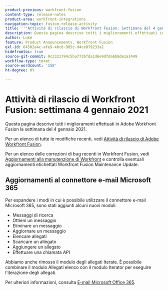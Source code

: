 ```yaml
---
product-previous: workfront-fusion
content-type: release-notes
product-area: workfront-integrations
navigation-topic: fusion-release-activity
title: '''Attività di rilascio di Workfront Fusion: Settimana del 4 gennaio 2021'
description: Questa pagina descrive tutti i miglioramenti effettuati in Adobe Workfront Fusion la settimana del 4 gennaio 2021.
author: Luke
feature: Product Announcements, Workfront Fusion
exl-id: 64502a4c-afe9-4bc8-985c-d4ce879233a2
hidefromtoc: true
source-git-commit: 9c2321794c5ba773bfda1d6e9dfda6b8de1a1449
workflow-type: tm+mt
source-wordcount: '158'
ht-degree: 0%

---
```


# Attività di rilascio di Workfront Fusion: settimana 4 gennaio 2021

Questa pagina descrive tutti i miglioramenti effettuati in Adobe Workfront Fusion la settimana del 4 gennaio 2021.

Per un elenco di tutte le modifiche recenti, vedi [Attività di rilascio di Adobe Workfront Fusion](../../../product-announcements/product-releases/fusion-release-activity/fusion-release-activity.md).

Per un elenco delle correzioni di bug recenti in Workfront Fusion, vedi [Aggiornamenti alla manutenzione di Workfront](https://one.workfront.com/s/article/Workfront-Maintenance-Updates-1882317350) e controlla eventuali aggiornamenti etichettati Workfront Fusion Maintenance Update.

## Aggiornamenti al connettore e-mail Microsoft 365

Per espandere i modi in cui è possibile utilizzare il connettore e-mail Microsoft 365, sono stati aggiunti alcuni nuovi moduli:

* Messaggi di ricerca
* Ottieni un messaggio
* Eliminare un messaggio
* Aggiornare un messaggio
* Elencare allegati
* Scaricare un allegato
* Aggiungere un allegato
* Effettuare una chiamata API

Abbiamo anche rimosso il modulo degli allegati Iterate. È possibile combinare il modulo Allegati elenco con il modulo Iterator per eseguire l&#39;iterazione degli allegati.

Per ulteriori informazioni, consulta [E-mail Microsoft Office 365](../../../workfront-fusion/apps-and-their-modules/microsoft-365-email-modules.md).
